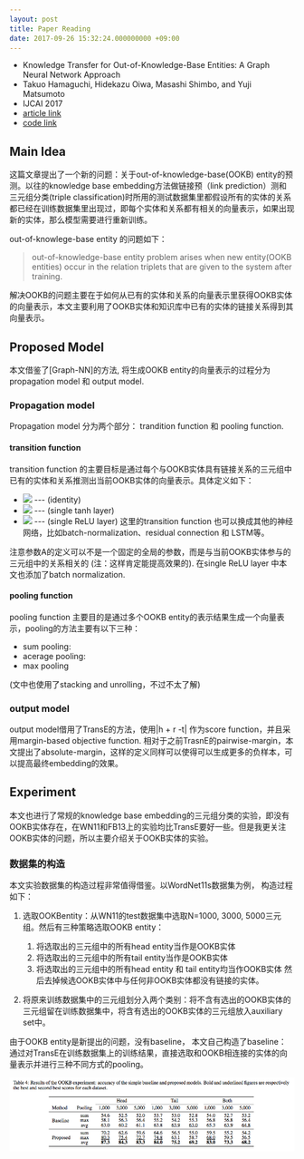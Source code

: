 ```yaml
---
layout: post
title: Paper Reading
date: 2017-09-26 15:32:24.000000000 +09:00
---
```


* Knowledge Transfer for Out-of-Knowledge-Base Entities: A Graph Neural Network Approach
* Takuo Hamaguchi, Hidekazu Oiwa, Masashi Shimbo, and Yuji Matsumoto
* IJCAI 2017
* [article link](https://www.ijcai.org/proceedings/2017/0250.pdf)
* [code link](https://github.com/takuo-h/GNN-for-OOKB)

## Main Idea

这篇文章提出了一个新的问题：关于out-of-knowledge-base(OOKB) entity的预测。以往的knowledge base embedding方法做链接预（link prediction）测和三元组分类(triple classification)时所用的测试数据集里都假设所有的实体的关系都已经在训练数据集里出现过，即每个实体和关系都有相关的向量表示，如果出现新的实体，那么模型需要进行重新训练。

out-of-knowlege-base entity 的问题如下：

> out-of-knowledge-base entity problem arises when new entity(OOKB entities) occur in the relation triplets that are given to the system after training.

解决OOKB的问题主要在于如何从已有的实体和关系的向量表示里获得OOKB实体的向量表示，本文主要利用了OOKB实体和知识库中已有的实体的链接关系得到其向量表示。

## Proposed Model

本文借鉴了[Graph-NN]的方法, 将生成OOKB entity的向量表示的过程分为propagation model 和 output model.

### Propagation model

Propagation model 分为两个部分： trandition function 和 pooling function.

#### transition function

transition function 的主要目标是通过每个与OOKB实体具有链接关系的三元组中已有的实体和关系推测出当前OOKB实体的向量表示。具体定义如下：
* <img src="http://www.forkosh.com/mathtex.cgi? T(\textbf{v}) = \textbf{v}"> --- (identity)
* <img src="http://www.forkosh.com/mathtex.cgi? T(\textbf{v}) = tanh(\textbf{Av})"> --- (single tanh layer)
* <img src='http://www.forkosh.com.mathtex.cgi? T(\textbf{v}) = ReLU(\textbf{Av})'> --- (single ReLU layer)
这里的transition function 也可以换成其他的神经网络，比如batch-normalization、residual connection 和 LSTM等。

注意参数A的定义可以不是一个固定的全局的参数，而是与当前OOKB实体参与的三元组中的关系相关的 (注：这样肯定能提高效果的). 在single ReLU layer 中本文也添加了batch normalization.

#### pooling function

pooling function 主要目的是通过多个OOKB entity的表示结果生成一个向量表示，pooling的方法主要有以下三种：

* sum pooling: <script type="text/javascript" src="http://cdn.mathjax.org/mathjax/latest/MathJax.js?config=default"> \\ P(S) = \sum_{i=1}^N x_i \\</script>
* acerage pooling: 
* max pooling

(文中也使用了stacking and unrolling，不过不太了解)

### output model
output model借用了TransE的方法，使用|h + r -t| 作为score function，并且采用margin-based objective function. 相对于之前TrasnE的pairwise-margin，本文提出了absolute-margin，这样的定义同样可以使得可以生成更多的负样本，可以提高最终embedding的效果。

## Experiment
本文也进行了常规的knowledge base embedding的三元组分类的实验，即没有OOKB实体存在，在WN11和FB13上的实验均比TransE要好一些。但是我更关注OOKB实体的问题，所以主要介绍关于OOKB实体的实验。
### 数据集的构造
本文实验数据集的构造过程非常值得借鉴。以WordNet11s数据集为例， 构造过程如下：

1. 选取OOKBentity：从WN11的test数据集中选取N=1000, 3000, 5000三元组。然后有三种策略选取OOKB entity：
	1. 将选取出的三元组中的所有head entity当作是OOKB实体
	1. 将选取出的三元组中的所有tail entity当作是OOKB实体
	1. 将选取出的三元组中的所有head entity 和 tail entity均当作OOKB实体
然后去掉候选OOKB实体中与任何非OOKB实体都没有链接的实体。

1. 将原来训练数据集中的三元组划分入两个类别：将不含有选出的OOKB实体的三元组留在训练数据集中，将含有选出的OOKB实体的三元组放入auxiliary set中。

由于OOKB entity是新提出的问题，没有baseline， 本文自己构造了baseline： 通过对TransE在训练数据集上的训练结果，直接选取和OOKB相连接的实体的向量表示并进行三种不同方式的pooling。

![](assets/paperReadingImages/2017-09-26-result.png)
